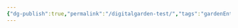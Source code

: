 ```yaml
---
{"dg-publish":true,"permalink":"/digitalgarden-test/","tags":"gardenEntry","dgHomeLink":true,"dgPassFrontmatter":false}
---
```

